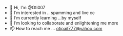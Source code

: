 - 👋 Hi, I’m @Oti007
- 👀 I’m interested in .. spamming and live cc
- 🌱 I’m currently learning ...by myself
- 💞️ I’m looking to collaborate and enlightening me more
- 📫 How to reach me ... otipail777@yahoo.com

<!---
Oti007/Oti007 is a ✨ special ✨ repository because its `README.md` (this file) appears on your GitHub profile.
You can click the Preview link to take a look at your changes.
--->
